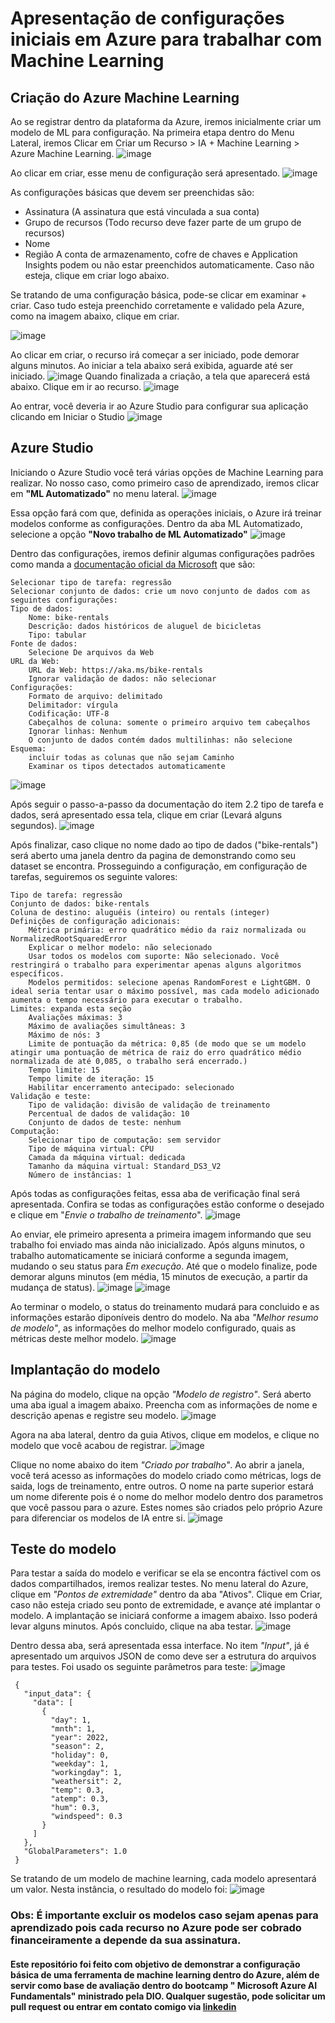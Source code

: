 # Apresentação de configurações iniciais em Azure para trabalhar com Machine Learning

## Criação do Azure Machine Learning

Ao se registrar dentro da plataforma da Azure, iremos inicialmente criar um modelo de ML para configuração. Na primeira etapa dentro do Menu Lateral, iremos Clicar em Criar um Recurso > IA + Machine Learning > Azure Machine Learning.
![image](https://github.com/HugoCSouza/inicio-azure/assets/150296370/c1a988ac-5a9f-4cd5-b67a-c64617fc48e8)

Ao clicar em criar, esse menu de configuração será apresentado.
![image](https://github.com/HugoCSouza/inicio-azure/assets/150296370/0989c290-ee43-4e74-b6b8-dccac0bc9b23)

As configurações básicas que devem ser preenchidas são:
- Assinatura (A assinatura que está vinculada a sua conta)
- Grupo de recursos (Todo recurso deve fazer parte de um grupo de recursos)
- Nome
- Região
A conta de armazenamento, cofre de chaves e Application Insights podem ou não estar preenchidos automaticamente. Caso não esteja, clique em criar logo abaixo.

Se tratando de uma configuração básica, pode-se clicar em examinar + criar. Caso tudo esteja preenchido corretamente e validado pela Azure, como na imagem abaixo, clique em criar.

![image](https://github.com/HugoCSouza/inicio-azure/assets/150296370/685d969c-edb3-4580-beb2-a9c5098a1743)

Ao clicar em criar, o recurso irá começar a ser iniciado, pode demorar alguns minutos. Ao iniciar a tela abaixo será exibida, aguarde até ser iniciado.
![image](https://github.com/HugoCSouza/inicio-azure/assets/150296370/6e175e20-7f05-4b21-b61a-d4003f70d681)
Quando finalizada a criação, a tela que aparecerá está abaixo. Clique em ir ao recurso.
![image](https://github.com/HugoCSouza/inicio-azure/assets/150296370/bc418b42-70d9-4650-971a-705add9c6225)

Ao entrar, você deveria ir ao Azure Studio para configurar sua aplicação clicando em Iniciar o Studio
![image](https://github.com/HugoCSouza/inicio-azure/assets/150296370/cd9260c5-9dac-443d-9141-dcf5ebbd68cf)

## Azure Studio
Iniciando o Azure Studio você terá várias opções de Machine Learning para realizar. No nosso caso, como primeiro caso de aprendizado, iremos clicar em **"ML Automatizado"** no menu lateral.
![image](https://github.com/HugoCSouza/inicio-azure/assets/150296370/15df3ec0-053b-4086-b860-02b30651aced)

Essa opção fará com que, definida as operações iniciais, o Azure irá treinar modelos conforme as configurações. Dentro da aba ML Automatizado, selecione a opção **"Novo trabalho de ML Automatizado"**
![image](https://github.com/HugoCSouza/inicio-azure/assets/150296370/7851123c-e256-4ba1-94d5-82fa1b0c6e7f)

Dentro das configurações, iremos definir algumas configurações padrões como manda a [documentação oficial da Microsoft](https://microsoftlearning.github.io/AI-900-AIFundamentals.pt-BR/Instructions/02-module-02.html) que são:

    Selecionar tipo de tarefa: regressão
    Selecionar conjunto de dados: crie um novo conjunto de dados com as seguintes configurações:
    Tipo de dados:
        Nome: bike-rentals
        Descrição: dados históricos de aluguel de bicicletas
        Tipo: tabular
    Fonte de dados:
        Selecione De arquivos da Web
    URL da Web:
        URL da Web: https://aka.ms/bike-rentals
        Ignorar validação de dados: não selecionar
    Configurações:
        Formato de arquivo: delimitado
        Delimitador: vírgula
        Codificação: UTF-8
        Cabeçalhos de coluna: somente o primeiro arquivo tem cabeçalhos
        Ignorar linhas: Nenhum
        O conjunto de dados contém dados multilinhas: não selecione
    Esquema:
        incluir todas as colunas que não sejam Caminho
        Examinar os tipos detectados automaticamente

![image](https://github.com/HugoCSouza/inicio-azure/assets/150296370/abf388e3-61e7-4c86-bbd8-66d92ae9cf71)

Após seguir o passo-a-passo da documentação do item 2.2 tipo de tarefa e dados, será apresentado essa tela, clique em criar (Levará alguns segundos).
![image](https://github.com/HugoCSouza/inicio-azure/assets/150296370/7ac05548-bae1-43a2-a619-6ddabc1a4bfc)

Após finalizar, caso clique no nome dado ao tipo de dados ("bike-rentals") será aberto uma janela dentro da pagina de demonstrando como seu dataset se encontra. Prosseguindo a configuração, em configuração de tarefas, seguiremos os seguinte valores:

    Tipo de tarefa: regressão
    Conjunto de dados: bike-rentals
    Coluna de destino: aluguéis (inteiro) ou rentals (integer)
    Definições de configuração adicionais:
        Métrica primária: erro quadrático médio da raiz normalizada ou NormalizedRootSquaredError
        Explicar o melhor modelo: não selecionado
        Usar todos os modelos com suporte: Não selecionado. Você restringirá o trabalho para experimentar apenas alguns algoritmos específicos.
        Modelos permitidos: selecione apenas RandomForest e LightGBM. O ideal seria tentar usar o máximo possível, mas cada modelo adicionado aumenta o tempo necessário para executar o trabalho.
    Limites: expanda esta seção
        Avaliações máximas: 3
        Máximo de avaliações simultâneas: 3
        Máximo de nós: 3
        Limite de pontuação da métrica: 0,85 (de modo que se um modelo atingir uma pontuação de métrica de raiz do erro quadrático médio normalizada de até 0,085, o trabalho será encerrado.)
        Tempo limite: 15
        Tempo limite de iteração: 15
        Habilitar encerramento antecipado: selecionado
    Validação e teste:
        Tipo de validação: divisão de validação de treinamento
        Percentual de dados de validação: 10
        Conjunto de dados de teste: nenhum
    Computação:
        Selecionar tipo de computação: sem servidor
        Tipo de máquina virtual: CPU
        Camada da máquina virtual: dedicada
        Tamanho da máquina virtual: Standard_DS3_V2
        Número de instâncias: 1


Após todas as configurações feitas, essa aba de verificação final será apresentada. Confira se todas as configurações estão conforme o desejado e clique em "*Envie o trabalho de treinamento*". 
![image](https://github.com/HugoCSouza/inicio-azure/assets/150296370/6917a254-7fb4-4493-b61a-119c6238de27)

Ao enviar, ele primeiro apresenta a primeira imagem informando que seu trabalho foi enviado mas ainda não inicializado. Após alguns minutos, o trabalho automaticamente se iniciará conforme a segunda imagem, mudando o seu status para *Em execução*. Até que o modelo finalize, pode demorar alguns minutos (em média, 15 minutos de execução, a partir da mudança de status).
![image](https://github.com/HugoCSouza/inicio-azure/assets/150296370/10d587cc-37e1-47b5-b07e-5a932d13c079)
![image](https://github.com/HugoCSouza/inicio-azure/assets/150296370/0afc023b-f469-4f15-bbfc-8988c635beda)

Ao terminar o modelo, o status do treinamento mudará para concluido e as informações estarão diponíveis dentro do modelo. Na aba *"Melhor resumo de modelo"*, as informações do melhor modelo configurado, quais as métricas deste melhor modelo.
![image](https://github.com/HugoCSouza/inicio-azure/assets/150296370/5c1170cb-9cbe-4f2c-81bd-1206e87b982d)

## Implantação do modelo

Na página do modelo, clique na opção *"Modelo de registro"*. Será aberto uma aba igual a imagem abaixo. Preencha com as informações de nome e descrição apenas e registre seu modelo.
![image](https://github.com/HugoCSouza/inicio-azure/assets/150296370/5a2e98bf-f450-4049-8309-e5db0aef3de3)

Agora na aba lateral, dentro da guia Ativos, clique em modelos, e clique no modelo que você acabou de registrar.
![image](https://github.com/HugoCSouza/inicio-azure/assets/150296370/7f7f4d04-b559-4deb-99f2-d3009c5f3214)

Clique no nome abaixo do item *"Criado por trabalho"*. Ao abrir a janela, você terá acesso as informações do modelo criado como métricas, logs de saida, logs de treinamento, entre outros. O nome na parte superior estará um nome diferente pois é o nome do melhor modelo dentro dos parametros que você passou para o azure. Estes nomes são criados pelo próprio Azure para diferenciar os modelos de IA entre si.
![image](https://github.com/HugoCSouza/inicio-azure/assets/150296370/b9d87566-3e28-48c8-a345-02bbdec66ef2)

## Teste do modelo
Para testar a saída do modelo e verificar se ela se encontra fáctivel com os dados compartilhados, iremos realizar testes. No menu lateral do Azure, clique em *"Pontos de extremidade"* dentro da aba "Ativos". Clique em Criar, caso não esteja criado seu ponto de extremidade, e avançe até implantar o modelo. A implantação se iniciará conforme a imagem abaixo. Isso poderá levar alguns minutos. Após concluido, clique na aba testar.
![image](https://github.com/HugoCSouza/inicio-azure/assets/150296370/786bb78e-02a9-481c-8b62-1ee985d37ada)

Dentro dessa aba, será apresentada essa interface. No item *"Input"*, já é apresentado um arquivos JSON de como deve ser a estrutura do arquivos para testes. Foi usado os seguinte parâmetros para teste:
![image](https://github.com/HugoCSouza/inicio-azure/assets/150296370/59845144-29ab-4539-8309-7526b8092e9d)
```
 {
   "input_data": { 
     "data": [
       {
         "day": 1,
         "mnth": 1,   
         "year": 2022,
         "season": 2,
         "holiday": 0,
         "weekday": 1,
         "workingday": 1,
         "weathersit": 2, 
         "temp": 0.3, 
         "atemp": 0.3,
         "hum": 0.3,
         "windspeed": 0.3 
       }
     ]    
   },   
   "GlobalParameters": 1.0
 }
```
Se tratando de um modelo de machine learning, cada modelo apresentará um valor. Nesta instância, o resultado do modelo foi:
![image](https://github.com/HugoCSouza/inicio-azure/assets/150296370/16bfd565-b408-4dea-aeb1-781cf04209cc)

### **Obs: É importante excluir os modelos caso sejam apenas para aprendizado pois cada recurso no Azure pode ser cobrado financeiramente a depende da sua assinatura.**

#### Este repositório foi feito com objetivo de demonstrar a configuração básica de uma ferramenta de machine learning dentro do Azure, além de servir como base de avaliação dentro do bootcamp " Microsoft Azure AI Fundamentals" ministrado pela DIO. Qualquer sugestão, pode solicitar um pull request ou entrar em contato comigo via [linkedin](https://www.linkedin.com/in/hugo-cs-souza/)
























